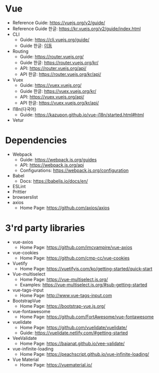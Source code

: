 # Vue

- Reference Guide: <https://vuejs.org/v2/guide/>
- Reference Guide 한글: <https://kr.vuejs.org/v2/guide/index.html>
- CLI
  - Guide: <https://cli.vuejs.org/guide/>
  - Guide 한글: [이동](./02.Vue_CLI.md)
- Routing
  - Guide: <https://router.vuejs.org/>
  - Guide 한글: <https://router.vuejs.org/kr/>
  - API: <https://router.vuejs.org/api/>
  - API 한글: <https://router.vuejs.org/kr/api/>
- Vuex
  - Guide: <https://vuex.vuejs.org/>
  - Guide 한글: <https://vuex.vuejs.org/kr/>
  - API: <https://vuex.vuejs.org/api/>
  - API 한글: <https://vuex.vuejs.org/kr/api/>
- I18n(다국어)
  - Guide: <https://kazupon.github.io/vue-i18n/started.html#html>
- Vetur

# Dependencies

- Webpack
  - Guide: <https://webpack.js.org/guides>
  - API: <https://webpack.js.org/api>
  - Configurations: <https://webpack.js.org/configuration>
- Babel
  - Docs: <https://babeljs.io/docs/en/>
- ESLint
- Prittier
- browserslist
- axios
  - Home Page: <https://github.com/axios/axios>

# 3'rd party libraries

- vue-axios
  - Home Page: <https://github.com/imcvampire/vue-axios>
- vue-cookies
  - Home Page: <https://github.com/cmp-cc/vue-cookies>
- Vuetify
  - Home Page: <https://vuetifyjs.com/ko/getting-started/quick-start>
- Vue-multiselect
  - Home Page: <https://vue-multiselect.js.org/>
  - Examples: <https://vue-multiselect.js.org/#sub-getting-started>
- vue-tags-input
  - Home Page: <http://www.vue-tags-input.com>
- BootstrapVue
  - Home Page: <https://bootstrap-vue.js.org/>
- vue-fontawesome
  - Home Page: <https://github.com/FortAwesome/vue-fontawesome>
- vuelidate
  - Home Page: <https://github.com/vuelidate/vuelidate/>
  - Guide: <https://vuelidate.netlify.com/#getting-started>
- VeeValidate
  - Home Page: <https://baianat.github.io/vee-validate/>
- vue-infinite-loading
  - Home Page: <https://peachscript.github.io/vue-infinite-loading/>
- Vue Material
  - Home Page: <https://vuematerial.io/>
